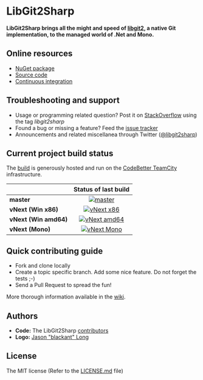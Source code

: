 # LibGit2Sharp

**LibGit2Sharp brings all the might and speed of [libgit2][0], a native Git implementation, to the managed world of .Net and Mono.**

 [0]: http://libgit2.github.com/

## Online resources

 - [NuGet package][1]
 - [Source code][2]
 - [Continuous integration][3]

 [1]: http://nuget.org/List/Packages/LibGit2Sharp
 [2]: https://github.com/libgit2/libgit2sharp/
 [3]: http://teamcity.codebetter.com/project.html?projectId=project127&guest=1

## Troubleshooting and support

 - Usage or programming related question? Post it on [StackOverflow][4] using the tag *libgit2sharp*
 - Found a bug or missing a feature? Feed the [issue tracker][5]
 - Announcements and related miscellanea through Twitter ([@libgit2sharp][6])

 [4]: http://stackoverflow.com/questions/tagged/libgit2sharp
 [5]: https://github.com/libgit2/libgit2sharp/issues
 [6]: http://twitter.com/libgit2sharp

## Current project build status
The [build][3] is generously hosted and run on the [CodeBetter TeamCity][7] infrastructure.

|  | Status of last build |
| :------ | :------: |
| **master** | [![master][8]][9] |
| **vNext (Win x86)** | [![vNext x86][10]][11] |
| **vNext (Win amd64)** | [![vNext amd64][12]][13] |
| **vNext (Mono)** | [![vNext Mono][14]][15] |

 [7]: http://codebetter.com/codebetter-ci/
 [8]: http://teamcity.codebetter.com/app/rest/builds/buildType:\(id:bt398\)/statusIcon
 [9]: http://teamcity.codebetter.com/viewType.html?buildTypeId=bt398&guest=1
 [10]: http://teamcity.codebetter.com/app/rest/builds/buildType:\(id:bt651\)/statusIcon
 [11]: http://teamcity.codebetter.com/viewType.html?buildTypeId=bt651&guest=1
 [12]: http://teamcity.codebetter.com/app/rest/builds/buildType:\(id:bt652\)/statusIcon
 [13]: http://teamcity.codebetter.com/viewType.html?buildTypeId=bt652&guest=1
 [14]: http://teamcity.codebetter.com/app/rest/builds/buildType:\(id:bt656\)/statusIcon
 [15]: http://teamcity.codebetter.com/viewType.html?buildTypeId=bt656&guest=1

## Quick contributing guide

 - Fork and clone locally
 - Create a topic specific branch. Add some nice feature. Do not forget the tests ;-)
 - Send a Pull Request to spread the fun!

More thorough information available in the [wiki][16].

 [16]: https://github.com/libgit2/libgit2sharp/wiki

## Authors

 - **Code:** The LibGit2Sharp [contributors][17]
 - **Logo:** [Jason "blackant" Long][18]

 [17]: https://github.com/libgit2/libgit2sharp/contributors
 [18]: https://github.com/jasonlong

## License

The MIT license (Refer to the [LICENSE.md][19] file)

 [19]: https://github.com/libgit2/libgit2sharp/blob/master/LICENSE.md
